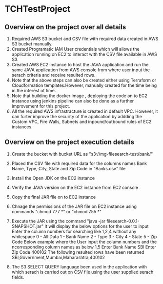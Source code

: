 # TCHTestProject
Overview on the project over all details
----------------------------------------
1. Required AWS S3 bucket and CSV file with required data created in AWS S3 bucket manually. 
2. Created Programatic IAM User credentials which will allows the application running on EC2 to interact with the CSV file available in AWS S3.
3. Created AWS EC2 instance to host the JAVA application and run the same JAVA application from AWS console from where user input the serach criteria and receive resulted rows.
4. Note that the above steps can also be created either using Terraform or Cloudformation templates.However, manually created for the time being in the interest of time.
5. Note that building the docker image , deploying the code on to EC2 instance using jenkins pipeline can also be done as a further improvement for this project.
6. All the required AWS infrastracture is created in default VPC. However, it can furter improve the security of the application by addding the Custom VPC, Fire Walls, Subnets and inpound/outbound rules of EC2 instances.

Overview on the project execution details
-----------------------------------------
1. Create the bucket with bucket URL as "s3://mg-filesearch-test/bank/"
2. Placed the CSV file with required data for the columns names Bank Name, Type, City, State and Zip Code in "Banks.csv" file
3. Install the Open JDK on the EC2 instance
4. Verify the JAVA version on the EC2 instance from EC2 console
5. Copy the final JAR file on to EC2 instance
6. Chnage the permissions of the JAR file on EC2 instance using commands "chmod 777 *"   or "chmod 755 *"
7. Execute the JAR using the command "java -jar filesearch-0.0.1-SNAPSHOT.jar"
	It will display the below options for the user to input
		Enter the column numbers for searching like 1,2,4 without any whitespace
			0 - All Data
			1 - Bank Name
			2 - Type
			3 - City
			4 - State
			5 - Zip Code
		Below example where the User input the column numbers and the ncorresponding column names as below
			1,5
			Enter Bank Name
				SBI
			Enter Zip Code
				400102
		The following resulted rows have been returned
			SBI,Government,Mumbai,Maharashtra,400102
			
8. The S3 SELECT QUERY language been used in the application with which serach is carried out on CSV file using the user supplied serach fields.
				

